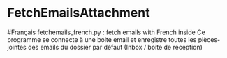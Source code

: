 # FetchEmailsAttachment

#Français
fetchemails_french.py :  fetch emails with French inside
Ce programme se connecte à une boite email et enregistre toutes les pièces-jointes des emails du dossier par défaut (Inbox / boite de réception)
